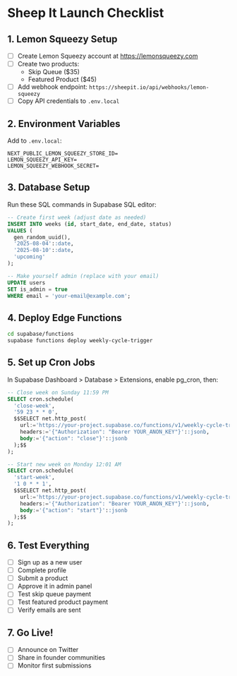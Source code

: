 # Sheep It Launch Checklist

## 1. Lemon Squeezy Setup
- [ ] Create Lemon Squeezy account at https://lemonsqueezy.com
- [ ] Create two products:
  - Skip Queue ($35)
  - Featured Product ($45)
- [ ] Add webhook endpoint: `https://sheepit.io/api/webhooks/lemon-squeezy`
- [ ] Copy API credentials to `.env.local`

## 2. Environment Variables
Add to `.env.local`:
```
NEXT_PUBLIC_LEMON_SQUEEZY_STORE_ID=
LEMON_SQUEEZY_API_KEY=
LEMON_SQUEEZY_WEBHOOK_SECRET=
```

## 3. Database Setup
Run these SQL commands in Supabase SQL editor:

```sql
-- Create first week (adjust date as needed)
INSERT INTO weeks (id, start_date, end_date, status)
VALUES (
  gen_random_uuid(),
  '2025-08-04'::date,
  '2025-08-10'::date,
  'upcoming'
);

-- Make yourself admin (replace with your email)
UPDATE users 
SET is_admin = true 
WHERE email = 'your-email@example.com';
```

## 4. Deploy Edge Functions
```bash
cd supabase/functions
supabase functions deploy weekly-cycle-trigger
```

## 5. Set up Cron Jobs
In Supabase Dashboard > Database > Extensions, enable pg_cron, then:

```sql
-- Close week on Sunday 11:59 PM
SELECT cron.schedule(
  'close-week',
  '59 23 * * 0',
  $$SELECT net.http_post(
    url:='https://your-project.supabase.co/functions/v1/weekly-cycle-trigger',
    headers:='{"Authorization": "Bearer YOUR_ANON_KEY"}'::jsonb,
    body:='{"action": "close"}'::jsonb
  );$$
);

-- Start new week on Monday 12:01 AM
SELECT cron.schedule(
  'start-week',
  '1 0 * * 1',
  $$SELECT net.http_post(
    url:='https://your-project.supabase.co/functions/v1/weekly-cycle-trigger',
    headers:='{"Authorization": "Bearer YOUR_ANON_KEY"}'::jsonb,
    body:='{"action": "start"}'::jsonb
  );$$
);
```

## 6. Test Everything
- [ ] Sign up as a new user
- [ ] Complete profile
- [ ] Submit a product
- [ ] Approve it in admin panel
- [ ] Test skip queue payment
- [ ] Test featured product payment
- [ ] Verify emails are sent

## 7. Go Live!
- [ ] Announce on Twitter
- [ ] Share in founder communities
- [ ] Monitor first submissions